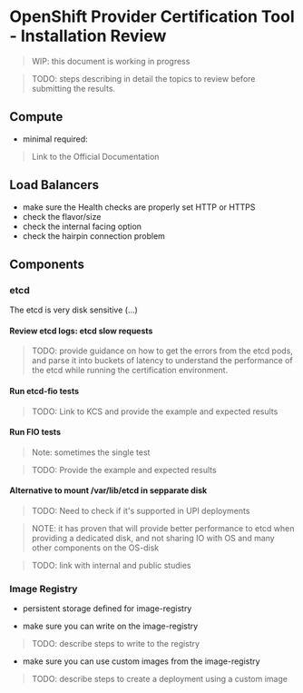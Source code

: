 # OpenShift Provider Certification Tool - Installation Review

> WIP: this document is working in progress

> TODO: steps describing in detail the topics to review before submitting the results.

## Compute

- minimal required:

> Link to the Official Documentation


## Load Balancers

- make sure the Health checks are properly set HTTP or HTTPS
- check the flavor/size
- check the internal facing option
- check the hairpin connection problem

## Components

### etcd

The etcd is very disk sensitive (...)

#### Review etcd logs: etcd slow requests

> TODO: provide guidance on how to get the errors from the etcd pods, and parse it into buckets of latency to understand the performance of the etcd while running the certification environment.

#### Run etcd-fio tests

> TODO: Link to KCS and provide the example and expected results

#### Run FIO tests

> Note: sometimes the single test

> TODO: Provide the example and expected results

#### Alternative to mount /var/lib/etcd in sepparate disk

> TODO: Need to check if it's supported in UPI deployments

> NOTE: it has proven that will provide better performance to etcd when providing a dedicated disk, and not sharing IO with OS and many other components on the OS-disk

> TODO: link with internal and public studies

### Image Registry

- persistent storage defined for image-registry

- make sure you can write on the image-registry

> TODO: describe steps to write to the registry

- make sure you can use custom images from the image-registry

> TODO: describe steps to create a deployment using a custom image
